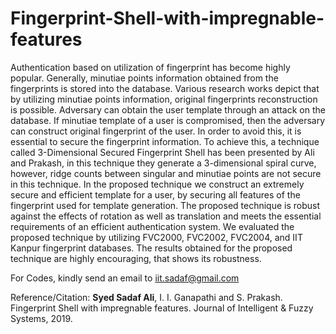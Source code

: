 # Fingerprint-Shell-with-impregnable-features
Authentication based on utilization of fingerprint has become highly popular. Generally, minutiae points information obtained from the fingerprints is stored into the database. Various research works depict that by utilizing minutiae points information, original fingerprints reconstruction is possible. Adversary can obtain the user template through an attack on the database. If minutiae template of a user is compromised, then the adversary can construct original fingerprint of the user. In order to avoid this, it is essential to secure the fingerprint information. To achieve this, a technique called 3-Dimensional Secured Fingerprint Shell has been presented by Ali and Prakash, in this technique they generate a 3-dimensional spiral curve, however, ridge counts between singular and minutiae points are not secure in this technique. In the proposed technique we construct an extremely secure and efficient template for a user, by securing all features of the fingerprint used for template generation. The proposed technique is robust against the effects of rotation as well as translation and meets the essential requirements of an efficient authentication system. We evaluated the proposed technique by utilizing FVC2000, FVC2002, FVC2004, and IIT Kanpur fingerprint databases. The results obtained for the proposed technique are highly encouraging, that shows its robustness.


For Codes, kindly send an email to iit.sadaf@gmail.com

Reference/Citation: **Syed Sadaf Ali**, I. I. Ganapathi and S. Prakash. Fingerprint Shell with impregnable features. Journal of Intelligent & Fuzzy Systems, 2019.
